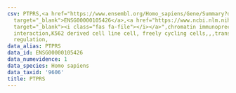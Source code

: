```yaml
---
csv: PTPRS,<a href="https://www.ensembl.org/Homo_sapiens/Gene/Summary?db=core;g=ENSG00000105426"
  target="_blank">ENSG00000105426</a>,<a href="https://www.ncbi.nlm.nih.gov/pubmed/23959860"
  target="_blank"><i class="fas fa-file"></i></a>",chromatin immunoprecipitation assay,direct
  interaction,K562 derived cell line cell, freely cycling cells,,,transcriptional
  regulation,
data_alias: PTPRS
data_id: ENSG00000105426
data_numevidence: 1
data_species: Homo sapiens
data_taxid: '9606'
title: PTPRS
---
```

